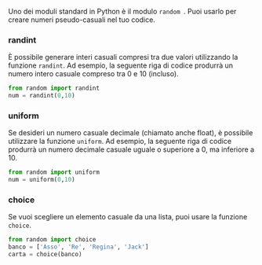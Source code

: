 Uno dei moduli standard in Python è il modulo `random `. Puoi usarlo per creare numeri pseudo-casuali nel tuo codice.

### randint

È possibile generare interi casuali compresi tra due valori utilizzando la funzione `randint`. Ad esempio, la seguente riga di codice produrrà un numero intero casuale compreso tra 0 e 10 (incluso).

```python
from random import randint
num = randint(0,10)
```

### uniform

Se desideri un numero casuale decimale (chiamato anche float), è possibile utilizzare la funzione `uniform`. Ad esempio, la seguente riga di codice produrrà un numero decimale casuale uguale o superiore a 0, ma inferiore a 10.

```python
from random import uniform
num = uniform(0,10)
```

### choice

Se vuoi scegliere un elemento casuale da una lista, puoi usare la funzione `choice`.

```python
from random import choice
banco = ['Asso', 'Re', 'Regina', 'Jack']
carta = choice(banco)
```
